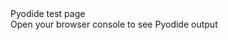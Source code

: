<!--
<html>
  <head>
    <script src="https://cdn.jsdelivr.net/pyodide/v0.25.1/full/pyodide.js"></script>
  </head>

  <body>
    <h2>Pyodide test page</h2>
    <p>Open your browser console to see Pyodide output</p>
    <script>
      async function main(){
        let pyodide = await loadPyodide();
        console.log(pyodide.runPython(`
          import os
          os.listdir()
        `));
      }
      main();
    </script>
  </body>
</html>
-->

<html>
  <head>
      <script src="https://cdn.jsdelivr.net/pyodide/v0.25.1/full/pyodide.js"></script>
  </head>
  <body>
    Pyodide test page <br>
    Open your browser console to see Pyodide output
    <script type="text/javascript">
      async function main(){
        let pyodide = await loadPyodide();
        console.log(pyodide.runPython(`
            import sys
            sys.version
        `));
        pyodide.runPython("print(1 + 2)");
      }
      main();
    </script>
  </body>
</html>
